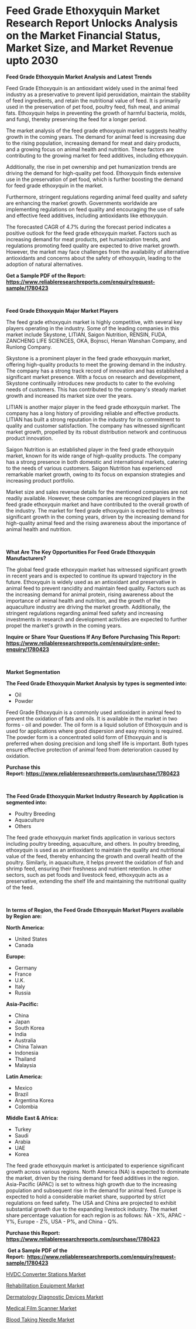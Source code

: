 <p><h1>Feed Grade Ethoxyquin Market Research Report Unlocks Analysis on the Market Financial Status, Market Size, and Market Revenue upto 2030</h1></p><p><strong>Feed Grade Ethoxyquin Market Analysis and Latest Trends</strong></p>
<p><p>Feed Grade Ethoxyquin is an antioxidant widely used in the animal feed industry as a preservative to prevent lipid peroxidation, maintain the stability of feed ingredients, and retain the nutritional value of feed. It is primarily used in the preservation of pet food, poultry feed, fish meal, and animal fats. Ethoxyquin helps in preventing the growth of harmful bacteria, molds, and fungi, thereby preserving the feed for a longer period.</p><p>The market analysis of the feed grade ethoxyquin market suggests healthy growth in the coming years. The demand for animal feed is increasing due to the rising population, increasing demand for meat and dairy products, and a growing focus on animal health and nutrition. These factors are contributing to the growing market for feed additives, including ethoxyquin.</p><p>Additionally, the rise in pet ownership and pet humanization trends are driving the demand for high-quality pet food. Ethoxyquin finds extensive use in the preservation of pet food, which is further boosting the demand for feed grade ethoxyquin in the market.</p><p>Furthermore, stringent regulations regarding animal feed quality and safety are enhancing the market growth. Governments worldwide are implementing regulations on feed quality and encouraging the use of safe and effective feed additives, including antioxidants like ethoxyquin.</p><p>The forecasted CAGR of 4.7% during the forecast period indicates a positive outlook for the feed grade ethoxyquin market. Factors such as increasing demand for meat products, pet humanization trends, and regulations promoting feed quality are expected to drive market growth. However, the market may face challenges from the availability of alternative antioxidants and concerns about the safety of ethoxyquin, leading to the adoption of natural alternatives.</p></p>
<p><strong>Get a Sample PDF of the Report:&nbsp; <a href="https://www.reliableresearchreports.com/enquiry/request-sample/1780423">https://www.reliableresearchreports.com/enquiry/request-sample/1780423</a></strong></p>
<p>&nbsp;</p>
<p><strong>Feed Grade Ethoxyquin Major Market Players</strong></p>
<p><p>The feed grade ethoxyquin market is highly competitive, with several key players operating in the industry. Some of the leading companies in this market include Skystone, LITIAN, Saigon Nutrition, RENSIN, FUDA, ZANCHENG LIFE SCIENCES, OKA, Bojnsci, Henan Wanshan Company, and Runlong Company.</p><p>Skystone is a prominent player in the feed grade ethoxyquin market, offering high-quality products to meet the growing demand in the industry. The company has a strong track record of innovation and has established a significant market presence. With a focus on research and development, Skystone continually introduces new products to cater to the evolving needs of customers. This has contributed to the company's steady market growth and increased its market size over the years.</p><p>LITIAN is another major player in the feed grade ethoxyquin market. The company has a long history of providing reliable and effective products. LITIAN has built a strong reputation in the industry for its commitment to quality and customer satisfaction. The company has witnessed significant market growth, propelled by its robust distribution network and continuous product innovation.</p><p>Saigon Nutrition is an established player in the feed grade ethoxyquin market, known for its wide range of high-quality products. The company has a strong presence in both domestic and international markets, catering to the needs of various customers. Saigon Nutrition has experienced remarkable market growth, owing to its focus on expansion strategies and increasing product portfolio.</p><p>Market size and sales revenue details for the mentioned companies are not readily available. However, these companies are recognized players in the feed grade ethoxyquin market and have contributed to the overall growth of the industry. The market for feed grade ethoxyquin is expected to witness significant growth in the coming years, driven by the increasing demand for high-quality animal feed and the rising awareness about the importance of animal health and nutrition.</p></p>
<p>&nbsp;</p>
<p><strong>What Are The Key Opportunities For Feed Grade Ethoxyquin Manufacturers?</strong></p>
<p><p>The global feed grade ethoxyquin market has witnessed significant growth in recent years and is expected to continue its upward trajectory in the future. Ethoxyquin is widely used as an antioxidant and preservative in animal feed to prevent rancidity and maintain feed quality. Factors such as the increasing demand for animal protein, rising awareness about the importance of animal health and nutrition, and the growth of the aquaculture industry are driving the market growth. Additionally, the stringent regulations regarding animal feed safety and increasing investments in research and development activities are expected to further propel the market's growth in the coming years.</p></p>
<p><strong>Inquire or Share Your Questions If Any Before Purchasing This Report: <a href="https://www.reliableresearchreports.com/enquiry/pre-order-enquiry/1780423">https://www.reliableresearchreports.com/enquiry/pre-order-enquiry/1780423</a></strong></p>
<p>&nbsp;</p>
<p><strong>Market Segmentation</strong></p>
<p><strong>The Feed Grade Ethoxyquin Market Analysis by types is segmented into:</strong></p>
<p><ul><li>Oil</li><li>Powder</li></ul></p>
<p><p>Feed Grade Ethoxyquin is a commonly used antioxidant in animal feed to prevent the oxidation of fats and oils. It is available in the market in two forms - oil and powder. The oil form is a liquid solution of Ethoxyquin and is used for applications where good dispersion and easy mixing is required. The powder form is a concentrated solid form of Ethoxyquin and is preferred when dosing precision and long shelf life is important. Both types ensure effective protection of animal feed from deterioration caused by oxidation.</p></p>
<p><strong>Purchase this Report:&nbsp;<a href="https://www.reliableresearchreports.com/purchase/1780423">https://www.reliableresearchreports.com/purchase/1780423</a></strong></p>
<p>&nbsp;</p>
<p><strong>The Feed Grade Ethoxyquin Market Industry Research by Application is segmented into:</strong></p>
<p><ul><li>Poultry Breeding</li><li>Aquaculture</li><li>Others</li></ul></p>
<p><p>The feed grade ethoxyquin market finds application in various sectors including poultry breeding, aquaculture, and others. In poultry breeding, ethoxyquin is used as an antioxidant to maintain the quality and nutritional value of the feed, thereby enhancing the growth and overall health of the poultry. Similarly, in aquaculture, it helps prevent the oxidation of fish and shrimp feed, ensuring their freshness and nutrient retention. In other sectors, such as pet foods and livestock feed, ethoxyquin acts as a preservative, extending the shelf life and maintaining the nutritional quality of the feed.</p></p>
<p>&nbsp;</p>
<p><strong>In terms of Region, the Feed Grade Ethoxyquin Market Players available by Region are:</strong></p>
<p>
    <p> <strong> North America: </strong>
        <ul>
            <li>United States</li>
            <li>Canada</li>
        </ul>
        </p> 
    <p> <strong> Europe: </strong>
        <ul>
            <li>Germany</li>
            <li>France</li>
            <li>U.K.</li>
            <li>Italy</li>
            <li>Russia</li>
        </ul>
        </p> 
    <p> <strong> Asia-Pacific: </strong>
        <ul>
            <li>China</li>
            <li>Japan</li>
            <li>South Korea</li>
            <li>India</li>
            <li>Australia</li>
            <li>China Taiwan</li>
            <li>Indonesia</li>
            <li>Thailand</li>
            <li>Malaysia</li>
        </ul>
        </p> 
    <p> <strong> Latin America: </strong>
        <ul>
            <li>Mexico</li>
            <li>Brazil</li>
            <li>Argentina Korea</li>
            <li>Colombia</li>
        </ul>
        </p> 
    <p> <strong> Middle East & Africa: </strong>
        <ul>
            <li>Turkey</li>
            <li>Saudi</li>
            <li>Arabia</li>
            <li>UAE</li>
            <li>Korea</li>
        </ul>
    </p>
    </p>
<p><p>The feed grade ethoxyquin market is anticipated to experience significant growth across various regions. North America (NA) is expected to dominate the market, driven by the rising demand for feed additives in the region. Asia-Pacific (APAC) is set to witness high growth due to the increasing population and subsequent rise in the demand for animal feed. Europe is expected to hold a considerable market share, supported by strict regulations on feed safety. The USA and China are projected to exhibit substantial growth due to the expanding livestock industry. The market share percentage valuation for each region is as follows: NA - X%, APAC - Y%, Europe - Z%, USA - P%, and China - Q%.</p></p>
<p><strong>Purchase this Report: <a href="https://www.reliableresearchreports.com/purchase/1780423">https://www.reliableresearchreports.com/purchase/1780423</a></strong></p>
<p>&nbsp;<strong>Get a Sample PDF of the Report:&nbsp;&nbsp;<a href="https://www.reliableresearchreports.com/enquiry/request-sample/1780423">https://www.reliableresearchreports.com/enquiry/request-sample/1780423</a></strong></p>
<p><strong></strong></p>
<p><p><a href="https://medium.com/@marvinwalsh2023/hvdc-converter-stations-market-insight-market-trends-growth-forecasted-from-2023-to-2030-45ddb0764d67">HVDC Converter Stations Market</a></p><p><a href="https://www.linkedin.com/pulse/rehabilitation-equipment-market-research-report-provides-rmype/">Rehabilitation Equipment Market</a></p><p><a href="https://medium.com/@aureliarice2023/dermatology-diagnostic-devices-market-size-and-market-trends-complete-industry-overview-2023-to-10417bb5b852">Dermatology Diagnostic Devices Market</a></p><p><a href="https://www.linkedin.com/pulse/decoding-medical-film-scanner-market-deep-dive-latest-trends-f86fe/">Medical Film Scanner Market</a></p><p><a href="https://www.linkedin.com/pulse/blood-taking-needle-market-share-amp-new-trends-analysis-report-kkpae/">Blood Taking Needle Market</a></p></p>